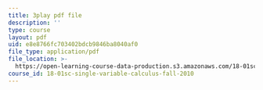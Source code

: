 ```yaml
---
title: 3play pdf file
description: ''
type: course
layout: pdf
uid: e8e8766fc703402bdcb9846ba8040af0
file_type: application/pdf
file_location: >-
  https://open-learning-course-data-production.s3.amazonaws.com/18-01sc-single-variable-calculus-fall-2010/e8e8766fc703402bdcb9846ba8040af0_ed-rB3k_56U.pdf
course_id: 18-01sc-single-variable-calculus-fall-2010
---
```


